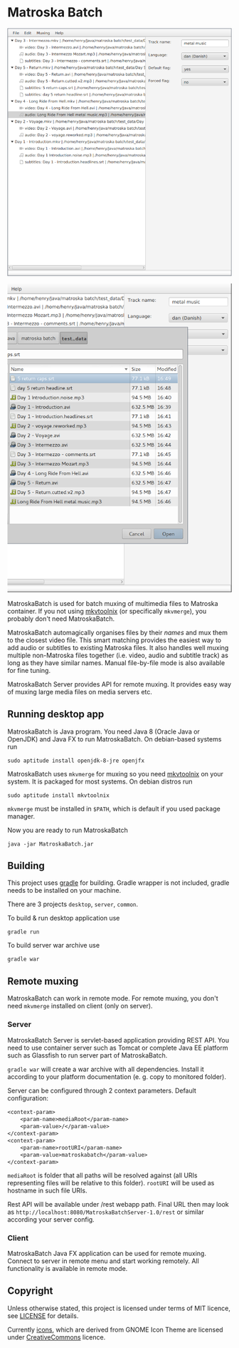 Matroska Batch
==============

![Screenshot of main window](screenshot2.png)

![Screenshot showing test files](screenshot1.png)

MatroskaBatch is used for batch muxing of multimedia files to Matroska
container. If you not using
[mkvtoolnix](https://www.bunkus.org/videotools/mkvtoolnix/) (or specifically
`mkvmerge`), you probably don't need MatroskaBatch.

MatroskaBatch automagically organises files by their _names_ and mux them to
the closest video file. This smart matching provides the easiest way to add
audio or subtitles to existing Matroska files. It also handles well muxing
multiple non-Matroska files together (i.e. video, audio and subtitle track) as
long as they have similar names. Manual file-by-file mode is also available
for fine tuning.

MatroskaBatch Server provides API for remote muxing. It provides easy way of
muxing large media files on media servers etc.


Running desktop app
-------------------

MatroskaBatch is Java program. You need Java 8 (Oracle Java or OpenJDK) and
Java FX to run MatroskaBatch. On debian-based systems run

	sudo aptitude install openjdk-8-jre openjfx

MatroskaBatch uses `mkvmerge` for muxing so you need
[mkvtoolnix](https://www.bunkus.org/videotools/mkvtoolnix/) on your system. It
is packaged for most systems. On debian distros run

	sudo aptitude install mkvtoolnix

`mkvmerge` must be installed in `$PATH`, which is default if you used
package manager.

Now you are ready to run MatroskaBatch

	java -jar MatroskaBatch.jar


Building
--------

This project uses [gradle](http://gradle.org/) for building. Gradle wrapper is
not included, gradle needs to be installed on your machine.

There are 3 projects `desktop`, `server`, `common`.

To build & run desktop application use

	gradle run

To build server war archive use

	gradle war


Remote muxing
-------------

MatroskaBatch can work in remote mode. For remote muxing, you don't need
`mkvmerge` installed on client (only on server).

### Server

MatroskaBatch Server is servlet-based application providing REST
API. You need to use container server such as Tomcat or complete Java EE
platform such as Glassfish to run server part of MatroskaBatch.

`gradle war` will create a war archive with all dependencies. Install it
according to your platform documentation (e. g. copy to monitored folder).

Server can be configured through 2 context parameters. Default configuration:

	<context-param>
		<param-name>mediaRoot</param-name>
		<param-value>/</param-value>
	</context-param>
	<context-param>
		<param-name>rootURI</param-name>
		<param-value>matroskabatch</param-value>
	</context-param>

`mediaRoot` is folder that all paths will be resolved against (all URIs
representing files will be relative to this folder). `rootURI` will be used as
hostname in such file URIs.

Rest API will be available under /rest webapp path. Final URL then may look as
`http://localhost:8080/MatroskaBatchServer-1.0/rest` or similar
according your server config.

### Client

MatroskaBatch Java FX application can be used for remote muxing. Connect to
server in remote menu and start working remotely. All functionality is
available in remote mode.

Copyright
---------

Unless otherwise stated, this project is licensed under terms of MIT licence, see [LICENSE](LICENSE)
for details.

Currently [icons](src/main/resources/icons/), which are derived from GNOME
Icon Theme are licensed under
[CreativeCommons](src/main/resources/icons/LICENSE) licence. 
